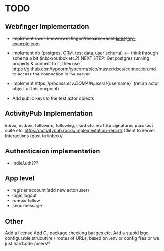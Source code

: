 # TODO

## Webfinger implementation
- ~~implement /.well-known/webfinger?resource=acct:bob@my-example.com~~
- implement db (postgres, ORM, test data, user schema) <-- think through schema a bit (inbox/outbox etc.?)
NEXT STEP: Get postgres running properly & connect to it, then use https://github.com/typeorm/typeorm/blob/master/docs/connection.md to access the connection in the server

- implement https://${process.env.DOMAIN}/users/${username}` (return actor object at this endpoint)
- Add public keys to the test actor objects

## ActivityPub Implementation
inbox, outbox, followers, following, liked etc. inc http signatures
pass test suite etc. https://activitypub.rocks/implementation-report/
Client to Server Interactions (post to /inbox)/

## Authenticaion implementation

- IndieAuth???

## App level

- register account (add new actor/user)
- login/logout
- remote follow
- send message

## Other
Add a license
Add CI, package checking badges etc.
Add a stupid logo
configurable strucuture / routes of URLs, based on .env or config files or we just hardcode /users/?